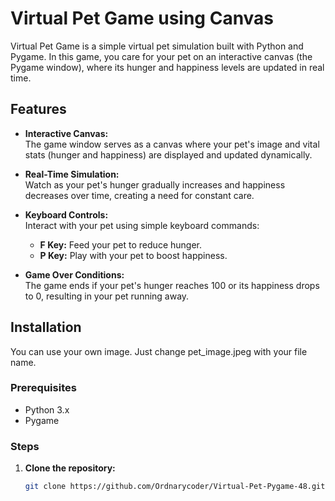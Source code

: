 # Virtual Pet Game using Canvas

Virtual Pet Game is a simple virtual pet simulation built with Python and Pygame. In this game, you care for your pet on an interactive canvas (the Pygame window), where its hunger and happiness levels are updated in real time.

## Features

- **Interactive Canvas:**  
  The game window serves as a canvas where your pet's image and vital stats (hunger and happiness) are displayed and updated dynamically.

- **Real-Time Simulation:**  
  Watch as your pet's hunger gradually increases and happiness decreases over time, creating a need for constant care.

- **Keyboard Controls:**  
  Interact with your pet using simple keyboard commands:
  - **F Key:** Feed your pet to reduce hunger.
  - **P Key:** Play with your pet to boost happiness.

- **Game Over Conditions:**  
  The game ends if your pet's hunger reaches 100 or its happiness drops to 0, resulting in your pet running away.

## Installation
  You can use your own image. Just change pet_image.jpeg with your file name.

### Prerequisites

- Python 3.x
- Pygame

### Steps

1. **Clone the repository:**

   ```bash
   git clone https://github.com/Ordnarycoder/Virtual-Pet-Pygame-48.git
